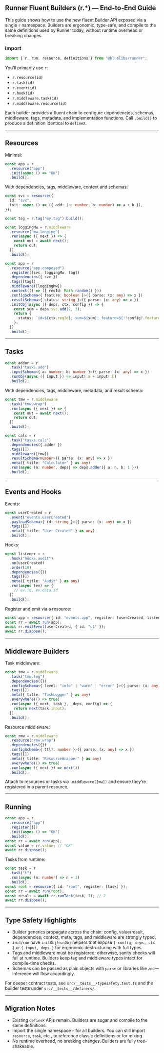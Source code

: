 ## Runner Fluent Builders (r.\*) — End-to-End Guide

This guide shows how to use the new fluent Builder API exposed via a single `r` namespace. Builders are ergonomic, type-safe, and compile to the same definitions used by Runner today, without runtime overhead or breaking changes.

### Import

```ts
import { r, run, resource, definitions } from "@bluelibs/runner";
```

You’ll primarily use `r`:

- `r.resource(id)`
- `r.task(id)`
- `r.event(id)`
- `r.hook(id)`
- `r.middleware.task(id)`
- `r.middleware.resource(id)`

Each builder provides a fluent chain to configure dependencies, schemas, middleware, tags, metadata, and implementation functions. Call `.build()` to produce a definition identical to `defineX`.

---

## Resources

Minimal:

```ts
const app = r
  .resource("app")
  .init(async () => "OK")
  .build();
```

With dependencies, tags, middleware, context and schemas:

```ts
const svc = resource({
  id: "svc",
  init: async () => ({ add: (a: number, b: number) => a + b }),
});

const tag = r.tag("my.tag").build();

const loggingMw = r.middleware
  .resource("mw.logging")
  .run(async ({ next }) => {
    const out = await next();
    return out;
  })
  .build();

const app = r
  .resource("app.composed")
  .register([svc, loggingMw, tag])
  .dependencies({ svc })
  .tags([tag])
  .middleware([loggingMw])
  .context(() => ({ reqId: Math.random() }))
  .configSchema<{ feature: boolean }>({ parse: (x: any) => x })
  .resultSchema<{ status: string }>({ parse: (x: any) => x })
  .initObj(async ({ deps, ctx, config }) => {
    const sum = deps.svc.add(2, 3);
    return {
      status: `id=${ctx.reqId}; sum=${sum}; feature=${!!config?.feature}`,
    };
  })
  .build();
```

---

## Tasks

```ts
const adder = r
  .task("tasks.add")
  .inputSchema<{ a: number; b: number }>({ parse: (x: any) => x })
  .runObj(async ({ input }) => input!.a + input!.b)
  .build();
```

With dependencies, tags, middleware, metadata, and result schema:

```ts
const tmw = r.middleware
  .task("tmw.wrap")
  .run(async ({ next }) => {
    const out = await next();
    return out;
  })
  .build();

const calc = r
  .task("tasks.calc")
  .dependencies({ adder })
  .tags([])
  .middleware([tmw])
  .resultSchema<number>({ parse: (x: any) => x })
  .meta({ title: "Calculator" } as any)
  .run(async (n: number, deps) => deps.adder({ a: n, b: 1 }))
  .build();
```

---

## Events and Hooks

Events:

```ts
const userCreated = r
  .event("events.userCreated")
  .payloadSchema<{ id: string }>({ parse: (x: any) => x })
  .tags([])
  .meta({ title: "User Created" } as any)
  .build();
```

Hooks:

```ts
const listener = r
  .hook("hooks.audit")
  .on(userCreated)
  .order(10)
  .dependencies({})
  .tags([])
  .meta({ title: "Audit" } as any)
  .run(async (ev) => {
    // ev.id, ev.data.id
  })
  .build();
```

Register and emit via a resource:

```ts
const app = resource({ id: "events.app", register: [userCreated, listener] });
const rr = await run(app);
await rr.emitEvent(userCreated, { id: "u1" });
await rr.dispose();
```

---

## Middleware Builders

Task middleware:

```ts
const tmw = r.middleware
  .task("tmw.log")
  .dependencies({})
  .configSchema<{ level: "info" | "warn" | "error" }>({ parse: (x: any) => x })
  .tags([])
  .meta({ title: "TaskLogger" } as any)
  .everywhere(() => true)
  .run(async ({ next, task }, _deps, config) => {
    return next(task.input);
  })
  .build();
```

Resource middleware:

```ts
const rmw = r.middleware
  .resource("rmw.wrap")
  .dependencies({})
  .configSchema<{ ttl?: number }>({ parse: (x: any) => x })
  .tags([])
  .meta({ title: "ResourceWrapper" } as any)
  .everywhere(() => true)
  .run(async ({ next }) => next())
  .build();
```

Attach to resources or tasks via `.middleware([mw])` and ensure they’re registered in a parent resource.

---

## Running

```ts
const app = r
  .resource("app")
  .register([])
  .init(async () => "OK")
  .build();
const rr = await run(app);
const value = rr.value; // "OK"
await rr.dispose();
```

Tasks from runtime:

```ts
const task = r
  .task("t")
  .run(async (n: number) => n + 1)
  .build();
const root = resource({ id: "root", register: [task] });
const rr = await run(root);
const result = await rr.runTask(task, 1); // 2
await rr.dispose();
```

---

## Type Safety Highlights

- Builder generics propagate across the chain: config, value/result, dependencies, context, meta, tags, and middleware are strongly typed.
- `init`/`run` have `initObj`/`runObj` helpers that expose `{ config, deps, ctx }` or `{ input, deps }` for ergonomic destructuring with full types.
- Tags and middleware must be registered; otherwise, sanity checks will fail at runtime. Builders keep tag and middleware types intact for compile-time checks.
- Schemas can be passed as plain objects with `parse` or libraries like `zod`—inference will flow accordingly.

For deeper contract tests, see `src/__tests__/typesafety.test.ts` and the builder tests under `src/__tests__/definers/`.

---

## Migration Notes

- Existing `defineX` APIs remain. Builders are sugar and compile to the same definitions.
- Import the single namespace `r` for all builders. You can still import `resource`, `task`, etc., to reference classic definitions or for mixing.
- No runtime overhead, no breaking changes. Builders are fully tree-shakeable.
